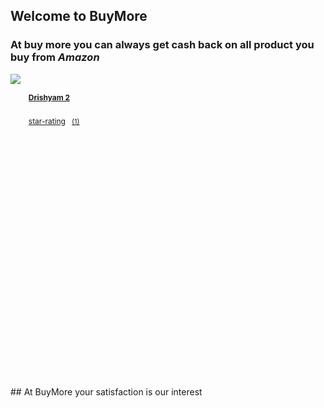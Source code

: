 ## Welcome to BuyMore


### At buy more you can always get cash back on all product you buy from *Amazon*
<script type="text/javascript">amzn_assoc_ad_type ="responsive_search_widget"; amzn_assoc_tracking_id ="onlimarkelec-21"; amzn_assoc_marketplace ="amazon"; amzn_assoc_region ="IN"; amzn_assoc_placement =""; amzn_assoc_search_type = "search_widget";amzn_assoc_width ="auto"; amzn_assoc_height ="auto"; amzn_assoc_default_search_category =""; amzn_assoc_default_search_key ="";amzn_assoc_theme ="light"; amzn_assoc_bg_color ="FFFFFF"; </script><script src="//z-in.amazon-adsystem.com/widgets/q?ServiceVersion=20070822&Operation=GetScript&ID=OneJS&WS=1&Marketplace=IN"></script>

<div id="searchResult" class="half-width" style="max-height: 500px; display: block;"><div class="__ma-sw-search-item" data-asin="B08W3DPV4W" data-rec="bs">
            <div class="search-item">
                <div style="width:100%; height:100%;">
                    <div class="thumbnail-holder">
                        <a rel="nofollow" href="https://www.amazon.in/dp/B08W3DPV4W?tag=onlimarkelec-21&amp;linkCode=w13&amp;linkId=&amp;ref_=assoc_res_sw_ng_dka_cra_t0_result_1&amp;ref-refURL=https%3A%2F%2Fmuha20.github.io%2Fhio%2FShopMore.html" target="_blank" class="thumbnail">
                            <img src="https://m.media-amazon.com/images/I/41ImakZDvBL._SL160_.jpg" style="max-width:100%;max-height:100%;">
                        </a>
                    </div>
                    <div class="details-holder">
                        <ul style="list-style:none; overflow:hidden;">
                            <li style="height:24px; overflow: hidden; margin-bottom:5px;">
                                <p class="title" style="font-size:12px; font-weight:bold; margin:0 5px;overflow:hidden;">
                                    <a rel="nofollow" href="https://www.amazon.in/dp/B08W3DPV4W?tag=onlimarkelec-21&amp;linkCode=w13&amp;linkId=&amp;ref_=assoc_res_sw_ng_dka_cra_t0_result_1&amp;ref-refURL=https%3A%2F%2Fmuha20.github.io%2Fhio%2FShopMore.html" target="_blank" style="display:block;" data-title="Drishyam 2">Drishyam 2</a>
                                </p>
                            </li>
                            <li class="details">
                                <p>
                                    <span class="price" style="display: none;">--</span> <span style="margin-left: 10px; display: none;"></span>
                                </p>
                                <p style="font-size:12px; font-weight:normal; margin-left:5px;">
                                    <a rel="nofollow" href="https://www.amazon.in/product-reviews/B08W3DPV4W/ref=assoc_res_sw_ng_dka_cra_t0_ratings?tag=onlimarkelec-21&amp;linkCode=w13&amp;linkId=&amp;ref-refURL=https%3A%2F%2Fmuha20.github.io%2Fhio%2FShopMore.html" target="_blank" class="star-rating-link"><span class="star-rating amzn-sprite" style="background-position: -36px -31px;">star-rating</span></a>
                                &nbsp;
                                    <a rel="nofollow" href="https://www.amazon.in/product-reviews/B08W3DPV4W/ref=assoc_res_sw_ng_dka_cra_t0_ratings?tag=onlimarkelec-21&amp;linkCode=w13&amp;linkId=&amp;ref-refURL=https%3A%2F%2Fmuha20.github.io%2Fhio%2FShopMore.html" target="_blank" class="reviews-count-link"><span class="reviews-count" style="font-size:11px; height:15px;">(1)</span></a>
                                </p>
                                <div style="clear: both;"></div>
                            </li>
                        </ul>
                    </div>
                    <div style="clear: both;"></div>
                </div>
            </div>
        </div><div class="__ma-sw-search-item" data-asin="B08TCGG33P" data-rec="bs">
            <div class="search-item">
                <div style="width:100%; height:100%;">
                    <div class="thumbnail-holder">
                        <a rel="nofollow" href="https://www.amazon.in/dp/B08TCGG33P?tag=onlimarkelec-21&amp;linkCode=w13&amp;linkId=&amp;ref_=assoc_res_sw_ng_dka_cra_t0_result_2&amp;ref-refURL=https%3A%2F%2Fmuha20.github.io%2Fhio%2FShopMore.html" target="_blank" class="thumbnail">
                            <img src="https://m.media-amazon.com/images/I/516o26wVPkL._SL160_.jpg" style="max-width:100%;max-height:100%;">
                        </a>
                    </div>
                    <div class="details-holder">
                        <ul style="list-style:none; overflow:hidden;">
                            <li style="height:24px; overflow: hidden; margin-bottom:5px;">
                                <p class="title" style="font-size:12px; font-weight:bold; margin:0 5px;overflow:hidden;">
                                    <a rel="nofollow" href="https://www.amazon.in/dp/B08TCGG33P?tag=onlimarkelec-21&amp;linkCode=w13&amp;linkId=&amp;ref_=assoc_res_sw_ng_dka_cra_t0_result_2&amp;ref-refURL=https%3A%2F%2Fmuha20.github.io%2Fhio%2FShopMore.html" target="_blank" style="display:block;" data-title="Master (Tamil)">Master (Tamil)</a>
                                </p>
                            </li>
                            <li class="details">
                                <p>
                                    <span class="price" style="display: none;">--</span> <span style="margin-left: 10px; display: none;"></span>
                                </p>
                                <p style="font-size:12px; font-weight:normal; margin-left:5px;">
                                    <a rel="nofollow" href="https://www.amazon.in/product-reviews/B08TCGG33P/ref=assoc_res_sw_ng_dka_cra_t0_ratings?tag=onlimarkelec-21&amp;linkCode=w13&amp;linkId=&amp;ref-refURL=https%3A%2F%2Fmuha20.github.io%2Fhio%2FShopMore.html" target="_blank" class="star-rating-link"><span class="star-rating amzn-sprite" style="display: none;">star-rating</span></a>
                                &nbsp;
                                    <a rel="nofollow" href="https://www.amazon.in/product-reviews/B08TCGG33P/ref=assoc_res_sw_ng_dka_cra_t0_ratings?tag=onlimarkelec-21&amp;linkCode=w13&amp;linkId=&amp;ref-refURL=https%3A%2F%2Fmuha20.github.io%2Fhio%2FShopMore.html" target="_blank" class="reviews-count-link"><span class="reviews-count" style="font-size:11px; height:15px;"></span></a>
                                </p>
                                <div style="clear: both;"></div>
                            </li>
                        </ul>
                    </div>
                    <div style="clear: both;"></div>
                </div>
            </div>
        </div><div class="__ma-sw-search-item" data-asin="B085J5Y9CR" data-rec="bs">
            <div class="search-item">
                <div style="width:100%; height:100%;">
                    <div class="thumbnail-holder">
                        <a rel="nofollow" href="https://www.amazon.in/dp/B085J5Y9CR?tag=onlimarkelec-21&amp;linkCode=w13&amp;linkId=&amp;ref_=assoc_res_sw_ng_dka_cra_t0_result_3&amp;ref-refURL=https%3A%2F%2Fmuha20.github.io%2Fhio%2FShopMore.html" target="_blank" class="thumbnail">
                            <img src="https://m.media-amazon.com/images/I/41cT0VgC5uL._SL160_.jpg" style="max-width:100%;max-height:100%;">
                        </a>
                    </div>
                    <div class="details-holder">
                        <ul style="list-style:none; overflow:hidden;">
                            <li style="height:24px; overflow: hidden; margin-bottom:5px;">
                                <p class="title" style="font-size:12px; font-weight:bold; margin:0 5px;overflow:hidden;">
                                    <a rel="nofollow" href="https://www.amazon.in/dp/B085J5Y9CR?tag=onlimarkelec-21&amp;linkCode=w13&amp;linkId=&amp;ref_=assoc_res_sw_ng_dka_cra_t0_result_3&amp;ref-refURL=https%3A%2F%2Fmuha20.github.io%2Fhio%2FShopMore.html" target="_blank" style="display:block;" data-title="Google Play recharge code - Digital Voucher">Google Play recharge code - Digital Voucher</a>
                                </p>
                            </li>
                            <li class="details">
                                <p>
                                    <span class="price">₹&nbsp;10.00</span> <span style="margin-left: 10px; display: none;"></span>
                                </p>
                                <p style="font-size:12px; font-weight:normal; margin-left:5px;">
                                    <a rel="nofollow" href="https://www.amazon.in/product-reviews/B085J5Y9CR/ref=assoc_res_sw_ng_dka_cra_t0_ratings?tag=onlimarkelec-21&amp;linkCode=w13&amp;linkId=&amp;ref-refURL=https%3A%2F%2Fmuha20.github.io%2Fhio%2FShopMore.html" target="_blank" class="star-rating-link"><span class="star-rating amzn-sprite" style="background-position: -191px -31px;">star-rating</span></a>
                                &nbsp;
                                    <a rel="nofollow" href="https://www.amazon.in/product-reviews/B085J5Y9CR/ref=assoc_res_sw_ng_dka_cra_t0_ratings?tag=onlimarkelec-21&amp;linkCode=w13&amp;linkId=&amp;ref-refURL=https%3A%2F%2Fmuha20.github.io%2Fhio%2FShopMore.html" target="_blank" class="reviews-count-link"><span class="reviews-count" style="font-size:11px; height:15px;">(6073)</span></a>
                                </p>
                                <div style="clear: both;"></div>
                            </li>
                        </ul>
                    </div>
                    <div style="clear: both;"></div>
                </div>
            </div>
        </div><div class="__ma-sw-search-item" data-asin="B08CKPSHLL" data-rec="bs">
            <div class="search-item">
                <div style="width:100%; height:100%;">
                    <div class="thumbnail-holder">
                        <a rel="nofollow" href="https://www.amazon.in/dp/B08CKPSHLL?tag=onlimarkelec-21&amp;linkCode=w13&amp;linkId=&amp;ref_=assoc_res_sw_ng_dka_cra_t0_result_4&amp;ref-refURL=https%3A%2F%2Fmuha20.github.io%2Fhio%2FShopMore.html" target="_blank" class="thumbnail">
                            <img src="https://m.media-amazon.com/images/I/31vlOxixgXL._SL160_.png" style="max-width:100%;max-height:100%;">
                        </a>
                    </div>
                    <div class="details-holder">
                        <ul style="list-style:none; overflow:hidden;">
                            <li style="height:24px; overflow: hidden; margin-bottom:5px;">
                                <p class="title" style="font-size:12px; font-weight:bold; margin:0 5px;overflow:hidden;">
                                    <a rel="nofollow" href="https://www.amazon.in/dp/B08CKPSHLL?tag=onlimarkelec-21&amp;linkCode=w13&amp;linkId=&amp;ref_=assoc_res_sw_ng_dka_cra_t0_result_4&amp;ref-refURL=https%3A%2F%2Fmuha20.github.io%2Fhio%2FShopMore.html" target="_blank" style="display:block;" data-title="Airtel Xstream">Airtel Xstream</a>
                                </p>
                            </li>
                            <li class="details">
                                <p>
                                    <span class="price">₹&nbsp;0.00</span> <span style="margin-left: 10px; display: none;"></span>
                                </p>
                                <p style="font-size:12px; font-weight:normal; margin-left:5px;">
                                    <a rel="nofollow" href="https://www.amazon.in/product-reviews/B08CKPSHLL/ref=assoc_res_sw_ng_dka_cra_t0_ratings?tag=onlimarkelec-21&amp;linkCode=w13&amp;linkId=&amp;ref-refURL=https%3A%2F%2Fmuha20.github.io%2Fhio%2FShopMore.html" target="_blank" class="star-rating-link"><span class="star-rating amzn-sprite" style="background-position: -206px -31px;">star-rating</span></a>
                                &nbsp;
                                    <a rel="nofollow" href="https://www.amazon.in/product-reviews/B08CKPSHLL/ref=assoc_res_sw_ng_dka_cra_t0_ratings?tag=onlimarkelec-21&amp;linkCode=w13&amp;linkId=&amp;ref-refURL=https%3A%2F%2Fmuha20.github.io%2Fhio%2FShopMore.html" target="_blank" class="reviews-count-link"><span class="reviews-count" style="font-size:11px; height:15px;">(1596)</span></a>
                                </p>
                                <div style="clear: both;"></div>
                            </li>
                        </ul>
                    </div>
                    <div style="clear: both;"></div>
                </div>
            </div>
        </div><div class="__ma-sw-search-item" data-asin="B07B4KQRZG" data-rec="bs">
            <div class="search-item">
                <div style="width:100%; height:100%;">
                    <div class="thumbnail-holder">
                        <a rel="nofollow" href="https://www.amazon.in/dp/B07B4KQRZG?tag=onlimarkelec-21&amp;linkCode=w13&amp;linkId=&amp;ref_=assoc_res_sw_ng_dka_cra_t0_result_5&amp;ref-refURL=https%3A%2F%2Fmuha20.github.io%2Fhio%2FShopMore.html" target="_blank" class="thumbnail">
                            <img src="https://m.media-amazon.com/images/I/51iKIxN1rSL._SL160_.jpg" style="max-width:100%;max-height:100%;">
                        </a>
                    </div>
                    <div class="details-holder">
                        <ul style="list-style:none; overflow:hidden;">
                            <li style="height:24px; overflow: hidden; margin-bottom:5px;">
                                <p class="title" style="font-size:12px; font-weight:bold; margin:0 5px;overflow:hidden;">
                                    <a rel="nofollow" href="https://www.amazon.in/dp/B07B4KQRZG?tag=onlimarkelec-21&amp;linkCode=w13&amp;linkId=&amp;ref_=assoc_res_sw_ng_dka_cra_t0_result_5&amp;ref-refURL=https%3A%2F%2Fmuha20.github.io%2Fhio%2FShopMore.html" target="_blank" style="display:block;" data-title="Maggi 2-Minute Noodles Masala, 70g (Pack of 12)">Maggi 2-Minute Noodles Masala, 70g (Pack of 12)</a>
                                </p>
                            </li>
                            <li class="details">
                                <p>
                                    <span class="price">₹&nbsp;134.00 (₹&nbsp;15.95 / 100 g)</span> <span class="amazon-prime amzn-sprite" style="margin-left:10px;"></span>
                                </p>
                                <p style="font-size:12px; font-weight:normal; margin-left:5px;">
                                    <a rel="nofollow" href="https://www.amazon.in/product-reviews/B07B4KQRZG/ref=assoc_res_sw_ng_dka_cra_t0_ratings?tag=onlimarkelec-21&amp;linkCode=w13&amp;linkId=&amp;ref-refURL=https%3A%2F%2Fmuha20.github.io%2Fhio%2FShopMore.html" target="_blank" class="star-rating-link"><span class="star-rating amzn-sprite" style="background-position: -191px -31px;">star-rating</span></a>
                                &nbsp;
                                    <a rel="nofollow" href="https://www.amazon.in/product-reviews/B07B4KQRZG/ref=assoc_res_sw_ng_dka_cra_t0_ratings?tag=onlimarkelec-21&amp;linkCode=w13&amp;linkId=&amp;ref-refURL=https%3A%2F%2Fmuha20.github.io%2Fhio%2FShopMore.html" target="_blank" class="reviews-count-link"><span class="reviews-count" style="font-size:11px; height:15px;">(11594)</span></a>
                                </p>
                                <div style="clear: both;"></div>
                            </li>
                        </ul>
                    </div>
                    <div style="clear: both;"></div>
                </div>
            </div>
        </div><div class="__ma-sw-search-item" data-asin="B086T4WGRY" data-rec="bs">
            <div class="search-item">
                <div style="width:100%; height:100%;">
                    <div class="thumbnail-holder">
                        <a rel="nofollow" href="https://www.amazon.in/dp/B086T4WGRY?tag=onlimarkelec-21&amp;linkCode=w13&amp;linkId=&amp;ref_=assoc_res_sw_ng_dka_cra_t0_result_6&amp;ref-refURL=https%3A%2F%2Fmuha20.github.io%2Fhio%2FShopMore.html" target="_blank" class="thumbnail">
                            <img src="https://m.media-amazon.com/images/I/51r0VyC8N1L._SL160_.jpg" style="max-width:100%;max-height:100%;">
                        </a>
                    </div>
                    <div class="details-holder">
                        <ul style="list-style:none; overflow:hidden;">
                            <li style="height:24px; overflow: hidden; margin-bottom:5px;">
                                <p class="title" style="font-size:12px; font-weight:bold; margin:0 5px;overflow:hidden;">
                                    <a rel="nofollow" href="https://www.amazon.in/dp/B086T4WGRY?tag=onlimarkelec-21&amp;linkCode=w13&amp;linkId=&amp;ref_=assoc_res_sw_ng_dka_cra_t0_result_6&amp;ref-refURL=https%3A%2F%2Fmuha20.github.io%2Fhio%2FShopMore.html" target="_blank" style="display:block;" data-title="Dettol Original Germ Protection Bathing Soap bar, 125 gm, Buy 4 Get 1 Free">Dettol Original Germ Protection Bathing Soap bar, 125 gm, Buy 4 Get 1 Free</a>
                                </p>
                            </li>
                            <li class="details">
                                <p>
                                    <span class="price">₹&nbsp;200.00 (₹&nbsp;32.00 / 100 g)</span> <span class="amazon-prime amzn-sprite" style="margin-left:10px;"></span>
                                </p>
                                <p style="font-size:12px; font-weight:normal; margin-left:5px;">
                                    <a rel="nofollow" href="https://www.amazon.in/product-reviews/B086T4WGRY/ref=assoc_res_sw_ng_dka_cra_t0_ratings?tag=onlimarkelec-21&amp;linkCode=w13&amp;linkId=&amp;ref-refURL=https%3A%2F%2Fmuha20.github.io%2Fhio%2FShopMore.html" target="_blank" class="star-rating-link"><span class="star-rating amzn-sprite" style="background-position: -191px -31px;">star-rating</span></a>
                                &nbsp;
                                    <a rel="nofollow" href="https://www.amazon.in/product-reviews/B086T4WGRY/ref=assoc_res_sw_ng_dka_cra_t0_ratings?tag=onlimarkelec-21&amp;linkCode=w13&amp;linkId=&amp;ref-refURL=https%3A%2F%2Fmuha20.github.io%2Fhio%2FShopMore.html" target="_blank" class="reviews-count-link"><span class="reviews-count" style="font-size:11px; height:15px;">(5251)</span></a>
                                </p>
                                <div style="clear: both;"></div>
                            </li>
                        </ul>
                    </div>
                    <div style="clear: both;"></div>
                </div>
            </div>
        </div><div class="__ma-sw-search-item" data-asin="B071Z8M4KX" data-rec="bs">
            <div class="search-item">
                <div style="width:100%; height:100%;">
                    <div class="thumbnail-holder">
                        <a rel="nofollow" href="https://www.amazon.in/dp/B071Z8M4KX?tag=onlimarkelec-21&amp;linkCode=w13&amp;linkId=&amp;ref_=assoc_res_sw_ng_dka_cra_t0_result_7&amp;ref-refURL=https%3A%2F%2Fmuha20.github.io%2Fhio%2FShopMore.html" target="_blank" class="thumbnail">
                            <img src="https://m.media-amazon.com/images/I/31IdiM9ZM8L._SL160_.jpg" style="max-width:100%;max-height:100%;">
                        </a>
                    </div>
                    <div class="details-holder">
                        <ul style="list-style:none; overflow:hidden;">
                            <li style="height:24px; overflow: hidden; margin-bottom:5px;">
                                <p class="title" style="font-size:12px; font-weight:bold; margin:0 5px;overflow:hidden;">
                                    <a rel="nofollow" href="https://www.amazon.in/dp/B071Z8M4KX?tag=onlimarkelec-21&amp;linkCode=w13&amp;linkId=&amp;ref_=assoc_res_sw_ng_dka_cra_t0_result_7&amp;ref-refURL=https%3A%2F%2Fmuha20.github.io%2Fhio%2FShopMore.html" target="_blank" style="display:block;" data-title="boAt Bassheads 100 in Ear Wired Earphones with Mic(Black)">boAt Bassheads 100 in Ear Wired Earphones with Mic(Black)</a>
                                </p>
                            </li>
                            <li class="details">
                                <p>
                                    <span class="price">₹&nbsp;379.00</span> <span class="amazon-prime amzn-sprite" style="margin-left:10px;"></span>
                                </p>
                                <p style="font-size:12px; font-weight:normal; margin-left:5px;">
                                    <a rel="nofollow" href="https://www.amazon.in/product-reviews/B071Z8M4KX/ref=assoc_res_sw_ng_dka_cra_t0_ratings?tag=onlimarkelec-21&amp;linkCode=w13&amp;linkId=&amp;ref-refURL=https%3A%2F%2Fmuha20.github.io%2Fhio%2FShopMore.html" target="_blank" class="star-rating-link"><span class="star-rating amzn-sprite" style="background-position: -36px -31px;">star-rating</span></a>
                                &nbsp;
                                    <a rel="nofollow" href="https://www.amazon.in/product-reviews/B071Z8M4KX/ref=assoc_res_sw_ng_dka_cra_t0_ratings?tag=onlimarkelec-21&amp;linkCode=w13&amp;linkId=&amp;ref-refURL=https%3A%2F%2Fmuha20.github.io%2Fhio%2FShopMore.html" target="_blank" class="reviews-count-link"><span class="reviews-count" style="font-size:11px; height:15px;">(111049)</span></a>
                                </p>
                                <div style="clear: both;"></div>
                            </li>
                        </ul>
                    </div>
                    <div style="clear: both;"></div>
                </div>
            </div>
        </div><div class="__ma-sw-search-item" data-asin="B08WV9F9XN" data-rec="bs">
            <div class="search-item">
                <div style="width:100%; height:100%;">
                    <div class="thumbnail-holder">
                        <a rel="nofollow" href="https://www.amazon.in/dp/B08WV9F9XN?tag=onlimarkelec-21&amp;linkCode=w13&amp;linkId=&amp;ref_=assoc_res_sw_ng_dka_cra_t0_result_8&amp;ref-refURL=https%3A%2F%2Fmuha20.github.io%2Fhio%2FShopMore.html" target="_blank" class="thumbnail">
                            <img src="https://m.media-amazon.com/images/I/51jlW0H30NL._SL160_.jpg" style="max-width:100%;max-height:100%;">
                        </a>
                    </div>
                    <div class="details-holder">
                        <ul style="list-style:none; overflow:hidden;">
                            <li style="height:24px; overflow: hidden; margin-bottom:5px;">
                                <p class="title" style="font-size:12px; font-weight:bold; margin:0 5px;overflow:hidden;">
                                    <a rel="nofollow" href="https://www.amazon.in/dp/B08WV9F9XN?tag=onlimarkelec-21&amp;linkCode=w13&amp;linkId=&amp;ref_=assoc_res_sw_ng_dka_cra_t0_result_8&amp;ref-refURL=https%3A%2F%2Fmuha20.github.io%2Fhio%2FShopMore.html" target="_blank" style="display:block;" data-title="Kabadadaari">Kabadadaari</a>
                                </p>
                            </li>
                            <li class="details">
                                <p>
                                    <span class="price" style="display: none;">--</span> <span style="margin-left: 10px; display: none;"></span>
                                </p>
                                <p style="font-size:12px; font-weight:normal; margin-left:5px;">
                                    <a rel="nofollow" href="https://www.amazon.in/product-reviews/B08WV9F9XN/ref=assoc_res_sw_ng_dka_cra_t0_ratings?tag=onlimarkelec-21&amp;linkCode=w13&amp;linkId=&amp;ref-refURL=https%3A%2F%2Fmuha20.github.io%2Fhio%2FShopMore.html" target="_blank" class="star-rating-link"><span class="star-rating amzn-sprite" style="display: none;">star-rating</span></a>
                                &nbsp;
                                    <a rel="nofollow" href="https://www.amazon.in/product-reviews/B08WV9F9XN/ref=assoc_res_sw_ng_dka_cra_t0_ratings?tag=onlimarkelec-21&amp;linkCode=w13&amp;linkId=&amp;ref-refURL=https%3A%2F%2Fmuha20.github.io%2Fhio%2FShopMore.html" target="_blank" class="reviews-count-link"><span class="reviews-count" style="font-size:11px; height:15px;"></span></a>
                                </p>
                                <div style="clear: both;"></div>
                            </li>
                        </ul>
                    </div>
                    <div style="clear: both;"></div>
                </div>
            </div>
        </div><div class="__ma-sw-search-item" data-asin="B01LWYDEQ7" data-rec="bs">
            <div class="search-item">
                <div style="width:100%; height:100%;">
                    <div class="thumbnail-holder">
                        <a rel="nofollow" href="https://www.amazon.in/dp/B01LWYDEQ7?tag=onlimarkelec-21&amp;linkCode=w13&amp;linkId=&amp;ref_=assoc_res_sw_ng_dka_cra_t0_result_9&amp;ref-refURL=https%3A%2F%2Fmuha20.github.io%2Fhio%2FShopMore.html" target="_blank" class="thumbnail">
                            <img src="https://m.media-amazon.com/images/I/41cVgYgAKpL._SL160_.jpg" style="max-width:100%;max-height:100%;">
                        </a>
                    </div>
                    <div class="details-holder">
                        <ul style="list-style:none; overflow:hidden;">
                            <li style="height:24px; overflow: hidden; margin-bottom:5px;">
                                <p class="title" style="font-size:12px; font-weight:bold; margin:0 5px;overflow:hidden;">
                                    <a rel="nofollow" href="https://www.amazon.in/dp/B01LWYDEQ7?tag=onlimarkelec-21&amp;linkCode=w13&amp;linkId=&amp;ref_=assoc_res_sw_ng_dka_cra_t0_result_9&amp;ref-refURL=https%3A%2F%2Fmuha20.github.io%2Fhio%2FShopMore.html" target="_blank" style="display:block;" data-title="Pigeon by Stovekraft New Handy Mini Polypropylene Chopper with 3 Blades, Green">Pigeon by Stovekraft New Handy Mini Polypropylene Chopper with 3 Blades, Green</a>
                                </p>
                            </li>
                            <li class="details">
                                <p>
                                    <span class="price">₹&nbsp;236.00</span> <span class="amazon-prime amzn-sprite" style="margin-left:10px;"></span>
                                </p>
                                <p style="font-size:12px; font-weight:normal; margin-left:5px;">
                                    <a rel="nofollow" href="https://www.amazon.in/product-reviews/B01LWYDEQ7/ref=assoc_res_sw_ng_dka_cra_t0_ratings?tag=onlimarkelec-21&amp;linkCode=w13&amp;linkId=&amp;ref-refURL=https%3A%2F%2Fmuha20.github.io%2Fhio%2FShopMore.html" target="_blank" class="star-rating-link"><span class="star-rating amzn-sprite" style="background-position: -191px -31px;">star-rating</span></a>
                                &nbsp;
                                    <a rel="nofollow" href="https://www.amazon.in/product-reviews/B01LWYDEQ7/ref=assoc_res_sw_ng_dka_cra_t0_ratings?tag=onlimarkelec-21&amp;linkCode=w13&amp;linkId=&amp;ref-refURL=https%3A%2F%2Fmuha20.github.io%2Fhio%2FShopMore.html" target="_blank" class="reviews-count-link"><span class="reviews-count" style="font-size:11px; height:15px;">(66691)</span></a>
                                </p>
                                <div style="clear: both;"></div>
                            </li>
                        </ul>
                    </div>
                    <div style="clear: both;"></div>
                </div>
            </div>
        </div><div class="__ma-sw-search-item" data-asin="B07Q2BRTV7" data-rec="bs">
            <div class="search-item">
                <div style="width:100%; height:100%;">
                    <div class="thumbnail-holder">
                        <a rel="nofollow" href="https://www.amazon.in/dp/B07Q2BRTV7?tag=onlimarkelec-21&amp;linkCode=w13&amp;linkId=&amp;ref_=assoc_res_sw_ng_dka_cra_t0_result_10&amp;ref-refURL=https%3A%2F%2Fmuha20.github.io%2Fhio%2FShopMore.html" target="_blank" class="thumbnail">
                            <img src="https://m.media-amazon.com/images/I/41mHCyK8PwL._SL160_.jpg" style="max-width:100%;max-height:100%;">
                        </a>
                    </div>
                    <div class="details-holder">
                        <ul style="list-style:none; overflow:hidden;">
                            <li style="height:24px; overflow: hidden; margin-bottom:5px;">
                                <p class="title" style="font-size:12px; font-weight:bold; margin:0 5px;overflow:hidden;">
                                    <a rel="nofollow" href="https://www.amazon.in/dp/B07Q2BRTV7?tag=onlimarkelec-21&amp;linkCode=w13&amp;linkId=&amp;ref_=assoc_res_sw_ng_dka_cra_t0_result_10&amp;ref-refURL=https%3A%2F%2Fmuha20.github.io%2Fhio%2FShopMore.html" target="_blank" style="display:block;" data-title="Supples Baby Pants Diapers, Large (9-14 kg), 62 Count">Supples Baby Pants Diapers, Large (9-14 kg), 62 Count</a>
                                </p>
                            </li>
                            <li class="details">
                                <p>
                                    <span class="price">₹&nbsp;670.00 (₹&nbsp;10.81 / Count)</span> <span class="amazon-prime amzn-sprite" style="margin-left:10px;"></span>
                                </p>
                                <p style="font-size:12px; font-weight:normal; margin-left:5px;">
                                    <a rel="nofollow" href="https://www.amazon.in/product-reviews/B07Q2BRTV7/ref=assoc_res_sw_ng_dka_cra_t0_ratings?tag=onlimarkelec-21&amp;linkCode=w13&amp;linkId=&amp;ref-refURL=https%3A%2F%2Fmuha20.github.io%2Fhio%2FShopMore.html" target="_blank" class="star-rating-link"><span class="star-rating amzn-sprite" style="background-position: -206px -31px;">star-rating</span></a>
                                &nbsp;
                                    <a rel="nofollow" href="https://www.amazon.in/product-reviews/B07Q2BRTV7/ref=assoc_res_sw_ng_dka_cra_t0_ratings?tag=onlimarkelec-21&amp;linkCode=w13&amp;linkId=&amp;ref-refURL=https%3A%2F%2Fmuha20.github.io%2Fhio%2FShopMore.html" target="_blank" class="reviews-count-link"><span class="reviews-count" style="font-size:11px; height:15px;">(47710)</span></a>
                                </p>
                                <div style="clear: both;"></div>
                            </li>
                        </ul>
                    </div>
                    <div style="clear: both;"></div>
                </div>
            </div>
        </div><div class="__ma-sw-search-item" data-asin="B08GXC2NTX" data-rec="bs">
            <div class="search-item">
                <div style="width:100%; height:100%;">
                    <div class="thumbnail-holder">
                        <a rel="nofollow" href="https://www.amazon.in/dp/B08GXC2NTX?tag=onlimarkelec-21&amp;linkCode=w13&amp;linkId=&amp;ref_=assoc_res_sw_ng_dka_cra_t0_result_11&amp;ref-refURL=https%3A%2F%2Fmuha20.github.io%2Fhio%2FShopMore.html" target="_blank" class="thumbnail">
                            <img src="https://m.media-amazon.com/images/I/41TXCe7NGML._SL160_.jpg" style="max-width:100%;max-height:100%;">
                        </a>
                    </div>
                    <div class="details-holder">
                        <ul style="list-style:none; overflow:hidden;">
                            <li style="height:24px; overflow: hidden; margin-bottom:5px;">
                                <p class="title" style="font-size:12px; font-weight:bold; margin:0 5px;overflow:hidden;">
                                    <a rel="nofollow" href="https://www.amazon.in/dp/B08GXC2NTX?tag=onlimarkelec-21&amp;linkCode=w13&amp;linkId=&amp;ref_=assoc_res_sw_ng_dka_cra_t0_result_11&amp;ref-refURL=https%3A%2F%2Fmuha20.github.io%2Fhio%2FShopMore.html" target="_blank" style="display:block;" data-title="MI AMOLED Color 5-1.1” Display, 2 Weeks Battery Life, 5 ATM Water Resistant Smart Band (Black)">MI AMOLED Color 5-1.1” Display, 2 Weeks Battery Life, 5 ATM Water Resistant Sma…</a>
                                </p>
                            </li>
                            <li class="details">
                                <p>
                                    <span class="price">₹&nbsp;2,499.00</span> <span class="amazon-prime amzn-sprite" style="margin-left:10px;"></span>
                                </p>
                                <p style="font-size:12px; font-weight:normal; margin-left:5px;">
                                    <a rel="nofollow" href="https://www.amazon.in/product-reviews/B08GXC2NTX/ref=assoc_res_sw_ng_dka_cra_t0_ratings?tag=onlimarkelec-21&amp;linkCode=w13&amp;linkId=&amp;ref-refURL=https%3A%2F%2Fmuha20.github.io%2Fhio%2FShopMore.html" target="_blank" class="star-rating-link"><span class="star-rating amzn-sprite" style="background-position: -191px -31px;">star-rating</span></a>
                                &nbsp;
                                    <a rel="nofollow" href="https://www.amazon.in/product-reviews/B08GXC2NTX/ref=assoc_res_sw_ng_dka_cra_t0_ratings?tag=onlimarkelec-21&amp;linkCode=w13&amp;linkId=&amp;ref-refURL=https%3A%2F%2Fmuha20.github.io%2Fhio%2FShopMore.html" target="_blank" class="reviews-count-link"><span class="reviews-count" style="font-size:11px; height:15px;">(9603)</span></a>
                                </p>
                                <div style="clear: both;"></div>
                            </li>
                        </ul>
                    </div>
                    <div style="clear: both;"></div>
                </div>
            </div>
        </div><div class="__ma-sw-search-item" data-asin="B07WMS7TWB" data-rec="bs">
            <div class="search-item">
                <div style="width:100%; height:100%;">
                    <div class="thumbnail-holder">
                        <a rel="nofollow" href="https://www.amazon.in/dp/B07WMS7TWB?tag=onlimarkelec-21&amp;linkCode=w13&amp;linkId=&amp;ref_=assoc_res_sw_ng_dka_cra_t0_result_12&amp;ref-refURL=https%3A%2F%2Fmuha20.github.io%2Fhio%2FShopMore.html" target="_blank" class="thumbnail">
                            <img src="https://m.media-amazon.com/images/I/315AO4OdIZL._SL160_.jpg" style="max-width:100%;max-height:100%;">
                        </a>
                    </div>
                    <div class="details-holder">
                        <ul style="list-style:none; overflow:hidden;">
                            <li style="height:24px; overflow: hidden; margin-bottom:5px;">
                                <p class="title" style="font-size:12px; font-weight:bold; margin:0 5px;overflow:hidden;">
                                    <a rel="nofollow" href="https://www.amazon.in/dp/B07WMS7TWB?tag=onlimarkelec-21&amp;linkCode=w13&amp;linkId=&amp;ref_=assoc_res_sw_ng_dka_cra_t0_result_12&amp;ref-refURL=https%3A%2F%2Fmuha20.github.io%2Fhio%2FShopMore.html" target="_blank" style="display:block;" data-title="Pigeon By stovekraft Amaze Plus 1.5 Litre Electric kettle, Black">Pigeon By stovekraft Amaze Plus 1.5 Litre Electric kettle, Black</a>
                                </p>
                            </li>
                            <li class="details">
                                <p>
                                    <span class="price">₹&nbsp;599.00</span> <span class="amazon-prime amzn-sprite" style="margin-left:10px;"></span>
                                </p>
                                <p style="font-size:12px; font-weight:normal; margin-left:5px;">
                                    <a rel="nofollow" href="https://www.amazon.in/product-reviews/B07WMS7TWB/ref=assoc_res_sw_ng_dka_cra_t0_ratings?tag=onlimarkelec-21&amp;linkCode=w13&amp;linkId=&amp;ref-refURL=https%3A%2F%2Fmuha20.github.io%2Fhio%2FShopMore.html" target="_blank" class="star-rating-link"><span class="star-rating amzn-sprite" style="background-position: -206px -31px;">star-rating</span></a>
                                &nbsp;
                                    <a rel="nofollow" href="https://www.amazon.in/product-reviews/B07WMS7TWB/ref=assoc_res_sw_ng_dka_cra_t0_ratings?tag=onlimarkelec-21&amp;linkCode=w13&amp;linkId=&amp;ref-refURL=https%3A%2F%2Fmuha20.github.io%2Fhio%2FShopMore.html" target="_blank" class="reviews-count-link"><span class="reviews-count" style="font-size:11px; height:15px;">(16418)</span></a>
                                </p>
                                <div style="clear: both;"></div>
                            </li>
                        </ul>
                    </div>
                    <div style="clear: both;"></div>
                </div>
            </div>
        </div><div class="__ma-sw-search-item" data-asin="B077BFH786" data-rec="bs">
            <div class="search-item">
                <div style="width:100%; height:100%;">
                    <div class="thumbnail-holder">
                        <a rel="nofollow" href="https://www.amazon.in/dp/B077BFH786?tag=onlimarkelec-21&amp;linkCode=w13&amp;linkId=&amp;ref_=assoc_res_sw_ng_dka_cra_t0_result_13&amp;ref-refURL=https%3A%2F%2Fmuha20.github.io%2Fhio%2FShopMore.html" target="_blank" class="thumbnail">
                            <img src="https://m.media-amazon.com/images/I/41GhyDfO1RL._SL160_.jpg" style="max-width:100%;max-height:100%;">
                        </a>
                    </div>
                    <div class="details-holder">
                        <ul style="list-style:none; overflow:hidden;">
                            <li style="height:24px; overflow: hidden; margin-bottom:5px;">
                                <p class="title" style="font-size:12px; font-weight:bold; margin:0 5px;overflow:hidden;">
                                    <a rel="nofollow" href="https://www.amazon.in/dp/B077BFH786?tag=onlimarkelec-21&amp;linkCode=w13&amp;linkId=&amp;ref_=assoc_res_sw_ng_dka_cra_t0_result_13&amp;ref-refURL=https%3A%2F%2Fmuha20.github.io%2Fhio%2FShopMore.html" target="_blank" style="display:block;" data-title="SOFTSPUN Microfiber Cloth - 4 pcs - 40x40 cms - 340 GSM Grey- Thick Lint &amp; Streak-Free Multipurpose Cloths - Automotive Microfibre Towels for Car Bike Cleaning Polishing Washing &amp; Detailing">SOFTSPUN Microfiber Cloth - 4 pcs - 40x40 cms - 340 GSM Grey- Thick Lint &amp; Streak-Fr…</a>
                                </p>
                            </li>
                            <li class="details">
                                <p>
                                    <span class="price">₹&nbsp;299.00</span> <span class="amazon-prime amzn-sprite" style="margin-left:10px;"></span>
                                </p>
                                <p style="font-size:12px; font-weight:normal; margin-left:5px;">
                                    <a rel="nofollow" href="https://www.amazon.in/product-reviews/B077BFH786/ref=assoc_res_sw_ng_dka_cra_t0_ratings?tag=onlimarkelec-21&amp;linkCode=w13&amp;linkId=&amp;ref-refURL=https%3A%2F%2Fmuha20.github.io%2Fhio%2FShopMore.html" target="_blank" class="star-rating-link"><span class="star-rating amzn-sprite" style="background-position: -191px -31px;">star-rating</span></a>
                                &nbsp;
                                    <a rel="nofollow" href="https://www.amazon.in/product-reviews/B077BFH786/ref=assoc_res_sw_ng_dka_cra_t0_ratings?tag=onlimarkelec-21&amp;linkCode=w13&amp;linkId=&amp;ref-refURL=https%3A%2F%2Fmuha20.github.io%2Fhio%2FShopMore.html" target="_blank" class="reviews-count-link"><span class="reviews-count" style="font-size:11px; height:15px;">(8027)</span></a>
                                </p>
                                <div style="clear: both;"></div>
                            </li>
                        </ul>
                    </div>
                    <div style="clear: both;"></div>
                </div>
            </div>
        </div><div class="__ma-sw-search-item" data-asin="B08B1TVYT1" data-rec="bs">
            <div class="search-item">
                <div style="width:100%; height:100%;">
                    <div class="thumbnail-holder">
                        <a rel="nofollow" href="https://www.amazon.in/dp/B08B1TVYT1?tag=onlimarkelec-21&amp;linkCode=w13&amp;linkId=&amp;ref_=assoc_res_sw_ng_dka_cra_t0_result_14&amp;ref-refURL=https%3A%2F%2Fmuha20.github.io%2Fhio%2FShopMore.html" target="_blank" class="thumbnail">
                            <img src="https://m.media-amazon.com/images/I/41jzjo0hDwL._SL160_.jpg" style="max-width:100%;max-height:100%;">
                        </a>
                    </div>
                    <div class="details-holder">
                        <ul style="list-style:none; overflow:hidden;">
                            <li style="height:24px; overflow: hidden; margin-bottom:5px;">
                                <p class="title" style="font-size:12px; font-weight:bold; margin:0 5px;overflow:hidden;">
                                    <a rel="nofollow" href="https://www.amazon.in/dp/B08B1TVYT1?tag=onlimarkelec-21&amp;linkCode=w13&amp;linkId=&amp;ref_=assoc_res_sw_ng_dka_cra_t0_result_14&amp;ref-refURL=https%3A%2F%2Fmuha20.github.io%2Fhio%2FShopMore.html" target="_blank" style="display:block;" data-title="ASGARD® Certified 3 Layer Protective Face Mask with NOSE CLIP, Bacterial Filtration Efficiency(BFE)≥98.5%, Particle Filtration Efficiency(PEE)≥94% (Blue, BOX SEALED PACKAGING)(Pack of 100)">ASGARD® Certified 3 Layer Protective Face Mask with NOSE CLIP, Bacterial Filtration…</a>
                                </p>
                            </li>
                            <li class="details">
                                <p>
                                    <span class="price">₹&nbsp;449.00 (₹&nbsp;449.00 / Unit)</span> <span class="amazon-prime amzn-sprite" style="margin-left:10px;"></span>
                                </p>
                                <p style="font-size:12px; font-weight:normal; margin-left:5px;">
                                    <a rel="nofollow" href="https://www.amazon.in/product-reviews/B08B1TVYT1/ref=assoc_res_sw_ng_dka_cra_t0_ratings?tag=onlimarkelec-21&amp;linkCode=w13&amp;linkId=&amp;ref-refURL=https%3A%2F%2Fmuha20.github.io%2Fhio%2FShopMore.html" target="_blank" class="star-rating-link"><span class="star-rating amzn-sprite" style="background-position: -206px -31px;">star-rating</span></a>
                                &nbsp;
                                    <a rel="nofollow" href="https://www.amazon.in/product-reviews/B08B1TVYT1/ref=assoc_res_sw_ng_dka_cra_t0_ratings?tag=onlimarkelec-21&amp;linkCode=w13&amp;linkId=&amp;ref-refURL=https%3A%2F%2Fmuha20.github.io%2Fhio%2FShopMore.html" target="_blank" class="reviews-count-link"><span class="reviews-count" style="font-size:11px; height:15px;">(6145)</span></a>
                                </p>
                                <div style="clear: both;"></div>
                            </li>
                        </ul>
                    </div>
                    <div style="clear: both;"></div>
                </div>
            </div>
        </div><div class="__ma-sw-search-item" data-asin="B079T87VW1" data-rec="bs">
            <div class="search-item">
                <div style="width:100%; height:100%;">
                    <div class="thumbnail-holder">
                        <a rel="nofollow" href="https://www.amazon.in/dp/B079T87VW1?tag=onlimarkelec-21&amp;linkCode=w13&amp;linkId=&amp;ref_=assoc_res_sw_ng_dka_cra_t0_result_15&amp;ref-refURL=https%3A%2F%2Fmuha20.github.io%2Fhio%2FShopMore.html" target="_blank" class="thumbnail">
                            <img src="https://m.media-amazon.com/images/I/51jOHQIjrUL._SL160_.jpg" style="max-width:100%;max-height:100%;">
                        </a>
                    </div>
                    <div class="details-holder">
                        <ul style="list-style:none; overflow:hidden;">
                            <li style="height:24px; overflow: hidden; margin-bottom:5px;">
                                <p class="title" style="font-size:12px; font-weight:bold; margin:0 5px;overflow:hidden;">
                                    <a rel="nofollow" href="https://www.amazon.in/dp/B079T87VW1?tag=onlimarkelec-21&amp;linkCode=w13&amp;linkId=&amp;ref_=assoc_res_sw_ng_dka_cra_t0_result_15&amp;ref-refURL=https%3A%2F%2Fmuha20.github.io%2Fhio%2FShopMore.html" target="_blank" style="display:block;" data-title="Meat Up Chicken Flavour , Real Chicken Biscuit, Dog Treats -500g Jar ( Buy 1 Get 1 Free)">Meat Up Chicken Flavour , Real Chicken Biscuit, Dog Treats -500g Jar ( Buy 1 Get 1 …</a>
                                </p>
                            </li>
                            <li class="details">
                                <p>
                                    <span class="price">₹&nbsp;199.00 (₹&nbsp;39.80 / 100 g)</span> <span class="amazon-prime amzn-sprite" style="margin-left:10px;"></span>
                                </p>
                                <p style="font-size:12px; font-weight:normal; margin-left:5px;">
                                    <a rel="nofollow" href="https://www.amazon.in/product-reviews/B079T87VW1/ref=assoc_res_sw_ng_dka_cra_t0_ratings?tag=onlimarkelec-21&amp;linkCode=w13&amp;linkId=&amp;ref-refURL=https%3A%2F%2Fmuha20.github.io%2Fhio%2FShopMore.html" target="_blank" class="star-rating-link"><span class="star-rating amzn-sprite" style="background-position: -191px -31px;">star-rating</span></a>
                                &nbsp;
                                    <a rel="nofollow" href="https://www.amazon.in/product-reviews/B079T87VW1/ref=assoc_res_sw_ng_dka_cra_t0_ratings?tag=onlimarkelec-21&amp;linkCode=w13&amp;linkId=&amp;ref-refURL=https%3A%2F%2Fmuha20.github.io%2Fhio%2FShopMore.html" target="_blank" class="reviews-count-link"><span class="reviews-count" style="font-size:11px; height:15px;">(9191)</span></a>
                                </p>
                                <div style="clear: both;"></div>
                            </li>
                        </ul>
                    </div>
                    <div style="clear: both;"></div>
                </div>
            </div>
        </div><div class="__ma-sw-search-item" data-asin="B076B8G5D8" data-rec="bs">
            <div class="search-item">
                <div style="width:100%; height:100%;">
                    <div class="thumbnail-holder">
                        <a rel="nofollow" href="https://www.amazon.in/dp/B076B8G5D8?tag=onlimarkelec-21&amp;linkCode=w13&amp;linkId=&amp;ref_=assoc_res_sw_ng_dka_cra_t0_result_16&amp;ref-refURL=https%3A%2F%2Fmuha20.github.io%2Fhio%2FShopMore.html" target="_blank" class="thumbnail">
                            <img src="https://m.media-amazon.com/images/I/41UYenF+lnL._SL160_.jpg" style="max-width:100%;max-height:100%;">
                        </a>
                    </div>
                    <div class="details-holder">
                        <ul style="list-style:none; overflow:hidden;">
                            <li style="height:24px; overflow: hidden; margin-bottom:5px;">
                                <p class="title" style="font-size:12px; font-weight:bold; margin:0 5px;overflow:hidden;">
                                    <a rel="nofollow" href="https://www.amazon.in/dp/B076B8G5D8?tag=onlimarkelec-21&amp;linkCode=w13&amp;linkId=&amp;ref_=assoc_res_sw_ng_dka_cra_t0_result_16&amp;ref-refURL=https%3A%2F%2Fmuha20.github.io%2Fhio%2FShopMore.html" target="_blank" style="display:block;" data-title="Boya BYM1 Omnidirectional Lavalier Condenser Microphone with 20ft Audio Cable (Black)">Boya BYM1 Omnidirectional Lavalier Condenser Microphone with 20ft Audi…</a>
                                </p>
                            </li>
                            <li class="details">
                                <p>
                                    <span class="price">₹&nbsp;718.00</span> <span class="amazon-prime amzn-sprite" style="margin-left:10px;"></span>
                                </p>
                                <p style="font-size:12px; font-weight:normal; margin-left:5px;">
                                    <a rel="nofollow" href="https://www.amazon.in/product-reviews/B076B8G5D8/ref=assoc_res_sw_ng_dka_cra_t0_ratings?tag=onlimarkelec-21&amp;linkCode=w13&amp;linkId=&amp;ref-refURL=https%3A%2F%2Fmuha20.github.io%2Fhio%2FShopMore.html" target="_blank" class="star-rating-link"><span class="star-rating amzn-sprite" style="background-position: -206px -31px;">star-rating</span></a>
                                &nbsp;
                                    <a rel="nofollow" href="https://www.amazon.in/product-reviews/B076B8G5D8/ref=assoc_res_sw_ng_dka_cra_t0_ratings?tag=onlimarkelec-21&amp;linkCode=w13&amp;linkId=&amp;ref-refURL=https%3A%2F%2Fmuha20.github.io%2Fhio%2FShopMore.html" target="_blank" class="reviews-count-link"><span class="reviews-count" style="font-size:11px; height:15px;">(14923)</span></a>
                                </p>
                                <div style="clear: both;"></div>
                            </li>
                        </ul>
                    </div>
                    <div style="clear: both;"></div>
                </div>
            </div>
        </div><div class="__ma-sw-search-item" data-asin="B00JD8EA1U" data-rec="bs">
            <div class="search-item">
                <div style="width:100%; height:100%;">
                    <div class="thumbnail-holder">
                        <a rel="nofollow" href="https://www.amazon.in/dp/B00JD8EA1U?tag=onlimarkelec-21&amp;linkCode=w13&amp;linkId=&amp;ref_=assoc_res_sw_ng_dka_cra_t0_result_17&amp;ref-refURL=https%3A%2F%2Fmuha20.github.io%2Fhio%2FShopMore.html" target="_blank" class="thumbnail">
                            <img src="https://m.media-amazon.com/images/I/41JlQGdU2iL._SL160_.jpg" style="max-width:100%;max-height:100%;">
                        </a>
                    </div>
                    <div class="details-holder">
                        <ul style="list-style:none; overflow:hidden;">
                            <li style="height:24px; overflow: hidden; margin-bottom:5px;">
                                <p class="title" style="font-size:12px; font-weight:bold; margin:0 5px;overflow:hidden;">
                                    <a rel="nofollow" href="https://www.amazon.in/dp/B00JD8EA1U?tag=onlimarkelec-21&amp;linkCode=w13&amp;linkId=&amp;ref_=assoc_res_sw_ng_dka_cra_t0_result_17&amp;ref-refURL=https%3A%2F%2Fmuha20.github.io%2Fhio%2FShopMore.html" target="_blank" style="display:block;" data-title="Classic Mosquito Net Double Bed King Size Polyester Foldable - Blue">Classic Mosquito Net Double Bed King Size Polyester Foldable - Blue</a>
                                </p>
                            </li>
                            <li class="details">
                                <p>
                                    <span class="price">₹&nbsp;1,049.00</span> <span class="amazon-prime amzn-sprite" style="margin-left:10px;"></span>
                                </p>
                                <p style="font-size:12px; font-weight:normal; margin-left:5px;">
                                    <a rel="nofollow" href="https://www.amazon.in/product-reviews/B00JD8EA1U/ref=assoc_res_sw_ng_dka_cra_t0_ratings?tag=onlimarkelec-21&amp;linkCode=w13&amp;linkId=&amp;ref-refURL=https%3A%2F%2Fmuha20.github.io%2Fhio%2FShopMore.html" target="_blank" class="star-rating-link"><span class="star-rating amzn-sprite" style="background-position: -191px -31px;">star-rating</span></a>
                                &nbsp;
                                    <a rel="nofollow" href="https://www.amazon.in/product-reviews/B00JD8EA1U/ref=assoc_res_sw_ng_dka_cra_t0_ratings?tag=onlimarkelec-21&amp;linkCode=w13&amp;linkId=&amp;ref-refURL=https%3A%2F%2Fmuha20.github.io%2Fhio%2FShopMore.html" target="_blank" class="reviews-count-link"><span class="reviews-count" style="font-size:11px; height:15px;">(13999)</span></a>
                                </p>
                                <div style="clear: both;"></div>
                            </li>
                        </ul>
                    </div>
                    <div style="clear: both;"></div>
                </div>
            </div>
        </div><div class="__ma-sw-search-item" data-asin="B07WLL998K" data-rec="bs">
            <div class="search-item">
                <div style="width:100%; height:100%;">
                    <div class="thumbnail-holder">
                        <a rel="nofollow" href="https://www.amazon.in/dp/B07WLL998K?tag=onlimarkelec-21&amp;linkCode=w13&amp;linkId=&amp;ref_=assoc_res_sw_ng_dka_cra_t0_result_18&amp;ref-refURL=https%3A%2F%2Fmuha20.github.io%2Fhio%2FShopMore.html" target="_blank" class="thumbnail">
                            <img src="https://m.media-amazon.com/images/I/41+Y1oz4TML._SL160_.jpg" style="max-width:100%;max-height:100%;">
                        </a>
                    </div>
                    <div class="details-holder">
                        <ul style="list-style:none; overflow:hidden;">
                            <li style="height:24px; overflow: hidden; margin-bottom:5px;">
                                <p class="title" style="font-size:12px; font-weight:bold; margin:0 5px;overflow:hidden;">
                                    <a rel="nofollow" href="https://www.amazon.in/dp/B07WLL998K?tag=onlimarkelec-21&amp;linkCode=w13&amp;linkId=&amp;ref_=assoc_res_sw_ng_dka_cra_t0_result_18&amp;ref-refURL=https%3A%2F%2Fmuha20.github.io%2Fhio%2FShopMore.html" target="_blank" style="display:block;" data-title="MI Polycarbonate India's No.1 Fitness Band, Up-to 20 Days Battery Life, Color AMOLED Full-Touch Screen, Waterproof with Music Control and Unlimited Watch Faces Smart Band 4 (Black)">MI Polycarbonate India's No.1 Fitness Band, Up-to 20 Days Battery Life, Color AMOLED …</a>
                                </p>
                            </li>
                            <li class="details">
                                <p>
                                    <span class="price">₹&nbsp;2,099.00</span> <span class="amazon-prime amzn-sprite" style="margin-left:10px;"></span>
                                </p>
                                <p style="font-size:12px; font-weight:normal; margin-left:5px;">
                                    <a rel="nofollow" href="https://www.amazon.in/product-reviews/B07WLL998K/ref=assoc_res_sw_ng_dka_cra_t0_ratings?tag=onlimarkelec-21&amp;linkCode=w13&amp;linkId=&amp;ref-refURL=https%3A%2F%2Fmuha20.github.io%2Fhio%2FShopMore.html" target="_blank" class="star-rating-link"><span class="star-rating amzn-sprite" style="background-position: -191px -31px;">star-rating</span></a>
                                &nbsp;
                                    <a rel="nofollow" href="https://www.amazon.in/product-reviews/B07WLL998K/ref=assoc_res_sw_ng_dka_cra_t0_ratings?tag=onlimarkelec-21&amp;linkCode=w13&amp;linkId=&amp;ref-refURL=https%3A%2F%2Fmuha20.github.io%2Fhio%2FShopMore.html" target="_blank" class="reviews-count-link"><span class="reviews-count" style="font-size:11px; height:15px;">(55668)</span></a>
                                </p>
                                <div style="clear: both;"></div>
                            </li>
                        </ul>
                    </div>
                    <div style="clear: both;"></div>
                </div>
            </div>
        </div><div class="__ma-sw-search-item" data-asin="178633089X" data-rec="bs">
            <div class="search-item">
                <div style="width:100%; height:100%;">
                    <div class="thumbnail-holder">
                        <a rel="nofollow" href="https://www.amazon.in/dp/178633089X?tag=onlimarkelec-21&amp;linkCode=w13&amp;linkId=&amp;ref_=assoc_res_sw_ng_dka_cra_t0_result_19&amp;ref-refURL=https%3A%2F%2Fmuha20.github.io%2Fhio%2FShopMore.html" target="_blank" class="thumbnail">
                            <img src="https://m.media-amazon.com/images/I/51T8OXMiB5L._SL160_.jpg" style="max-width:100%;max-height:100%;">
                        </a>
                    </div>
                    <div class="details-holder">
                        <ul style="list-style:none; overflow:hidden;">
                            <li style="height:24px; overflow: hidden; margin-bottom:5px;">
                                <p class="title" style="font-size:12px; font-weight:bold; margin:0 5px;overflow:hidden;">
                                    <a rel="nofollow" href="https://www.amazon.in/dp/178633089X?tag=onlimarkelec-21&amp;linkCode=w13&amp;linkId=&amp;ref_=assoc_res_sw_ng_dka_cra_t0_result_19&amp;ref-refURL=https%3A%2F%2Fmuha20.github.io%2Fhio%2FShopMore.html" target="_blank" style="display:block;" data-title="Ikigai: The Japanese secret to a long and happy life">Ikigai: The Japanese secret to a long and happy life</a>
                                </p>
                            </li>
                            <li class="details">
                                <p>
                                    <span class="price">₹&nbsp;300.00</span> <span class="amazon-prime amzn-sprite" style="margin-left:10px;"></span>
                                </p>
                                <p style="font-size:12px; font-weight:normal; margin-left:5px;">
                                    <a rel="nofollow" href="https://www.amazon.in/product-reviews/178633089X/ref=assoc_res_sw_ng_dka_cra_t0_ratings?tag=onlimarkelec-21&amp;linkCode=w13&amp;linkId=&amp;ref-refURL=https%3A%2F%2Fmuha20.github.io%2Fhio%2FShopMore.html" target="_blank" class="star-rating-link"><span class="star-rating amzn-sprite" style="background-position: -191px -31px;">star-rating</span></a>
                                &nbsp;
                                    <a rel="nofollow" href="https://www.amazon.in/product-reviews/178633089X/ref=assoc_res_sw_ng_dka_cra_t0_ratings?tag=onlimarkelec-21&amp;linkCode=w13&amp;linkId=&amp;ref-refURL=https%3A%2F%2Fmuha20.github.io%2Fhio%2FShopMore.html" target="_blank" class="reviews-count-link"><span class="reviews-count" style="font-size:11px; height:15px;">(8859)</span></a>
                                </p>
                                <div style="clear: both;"></div>
                            </li>
                        </ul>
                    </div>
                    <div style="clear: both;"></div>
                </div>
            </div>
        </div><div class="__ma-sw-search-item" data-asin="B01NCV2RIR" data-rec="bs">
            <div class="search-item">
                <div style="width:100%; height:100%;">
                    <div class="thumbnail-holder">
                        <a rel="nofollow" href="https://www.amazon.in/dp/B01NCV2RIR?tag=onlimarkelec-21&amp;linkCode=w13&amp;linkId=&amp;ref_=assoc_res_sw_ng_dka_cra_t0_result_20&amp;ref-refURL=https%3A%2F%2Fmuha20.github.io%2Fhio%2FShopMore.html" target="_blank" class="thumbnail">
                            <img src="https://m.media-amazon.com/images/I/51elspxxvZL._SL160_.jpg" style="max-width:100%;max-height:100%;">
                        </a>
                    </div>
                    <div class="details-holder">
                        <ul style="list-style:none; overflow:hidden;">
                            <li style="height:24px; overflow: hidden; margin-bottom:5px;">
                                <p class="title" style="font-size:12px; font-weight:bold; margin:0 5px;overflow:hidden;">
                                    <a rel="nofollow" href="https://www.amazon.in/dp/B01NCV2RIR?tag=onlimarkelec-21&amp;linkCode=w13&amp;linkId=&amp;ref_=assoc_res_sw_ng_dka_cra_t0_result_20&amp;ref-refURL=https%3A%2F%2Fmuha20.github.io%2Fhio%2FShopMore.html" target="_blank" style="display:block;" data-title="How To Stop Worrying &amp; Start Living">How To Stop Worrying &amp; Start Living</a>
                                </p>
                            </li>
                            <li class="details">
                                <p>
                                    <span class="price">₹&nbsp;49.00</span> <span style="margin-left: 10px; display: none;"></span>
                                </p>
                                <p style="font-size:12px; font-weight:normal; margin-left:5px;">
                                    <a rel="nofollow" href="https://www.amazon.in/product-reviews/B01NCV2RIR/ref=assoc_res_sw_ng_dka_cra_t0_ratings?tag=onlimarkelec-21&amp;linkCode=w13&amp;linkId=&amp;ref-refURL=https%3A%2F%2Fmuha20.github.io%2Fhio%2FShopMore.html" target="_blank" class="star-rating-link"><span class="star-rating amzn-sprite" style="background-position: -191px -31px;">star-rating</span></a>
                                &nbsp;
                                    <a rel="nofollow" href="https://www.amazon.in/product-reviews/B01NCV2RIR/ref=assoc_res_sw_ng_dka_cra_t0_ratings?tag=onlimarkelec-21&amp;linkCode=w13&amp;linkId=&amp;ref-refURL=https%3A%2F%2Fmuha20.github.io%2Fhio%2FShopMore.html" target="_blank" class="reviews-count-link"><span class="reviews-count" style="font-size:11px; height:15px;">(8396)</span></a>
                                </p>
                                <div style="clear: both;"></div>
                            </li>
                        </ul>
                    </div>
                    <div style="clear: both;"></div>
                </div>
            </div>
        </div><div style="clear: both;"></div></div>
## At BuyMore your satisfaction is our interest  
